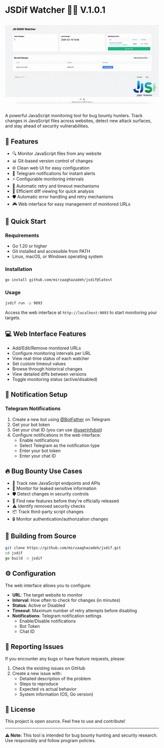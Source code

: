 # JSDif Watcher 🕵️‍♂️ V.1.0.1

![Alt Text](showcase.gif)

A powerful JavaScript monitoring tool for bug bounty hunters. Track changes in JavaScript files across websites, detect new attack surfaces, and stay ahead of security vulnerabilities.

## 🎯 Features

- 🔍 Monitor JavaScript files from any website
- 📊 Git-based version control of changes
- 🌐 Clean web UI for easy configuration
- 🔔 Telegram notifications for instant alerts
- ⚡ Configurable monitoring intervals
- 🔄 Automatic retry and timeout mechanisms
- 📝 Efficient diff viewing for quick analysis
- 🛡️ Automatic error handling and retry mechanisms
- 🎮 Web interface for easy management of monitored URLs

## 🚀 Quick Start

### Requirements

- Go 1.20 or higher
- Git installed and accessible from PATH
- Linux, macOS, or Windows operating system

### Installation

```bash
go install github.com/mirzaaghazadeh/jsdif@latest
```

### Usage

```bash
jsdif run -p 9093
```

Access the web interface at `http://localhost:9093` to start monitoring your targets.

## 💻 Web Interface Features

- Add/Edit/Remove monitored URLs
- Configure monitoring intervals per URL
- View real-time status of each watcher
- Set custom timeout values
- Browse through historical changes
- View detailed diffs between versions
- Toggle monitoring status (active/disabled)

## 🔔 Notification Setup

### Telegram Notifications

1. Create a new bot using [@BotFather](https://t.me/botfather) on Telegram
2. Get your bot token
3. Get your chat ID (you can use [@userinfobot](https://t.me/userinfobot))
4. Configure notifications in the web interface:
   - Enable notifications
   - Select Telegram as the notification type
   - Enter your bot token
   - Enter your chat ID

## 🔥 Bug Bounty Use Cases

- 🎯 Track new JavaScript endpoints and APIs
- 🔑 Monitor for leaked sensitive information
- 🛡️ Detect changes in security controls
- 🚀 Find new features before they're officially released
- ⚠️ Identify removed security checks
- 📦 Track third-party script changes
- 🔒 Monitor authentication/authorization changes

## 🔨 Building from Source

```bash
git clone https://github.com/mirzaaghazadeh/jsdif.git
cd jsdif
go build -o jsdif
```

## ⚙️ Configuration

The web interface allows you to configure:

- **URL**: The target website to monitor
- **Interval**: How often to check for changes (in minutes)
- **Status**: Active or Disabled
- **Timeout**: Maximum number of retry attempts before disabling
- **Notifications**: Telegram notification settings
  - Enable/Disable notifications
  - Bot Token
  - Chat ID

## 🐛 Reporting Issues

If you encounter any bugs or have feature requests, please:

1. Check the existing issues on GitHub
2. Create a new issue with:
   - Detailed description of the problem
   - Steps to reproduce
   - Expected vs actual behavior
   - System information (OS, Go version)

## 📝 License

This project is open source. Feel free to use and contribute!

---

**⚠️ Note:** This tool is intended for bug bounty hunting and security research. Use responsibly and follow program policies.